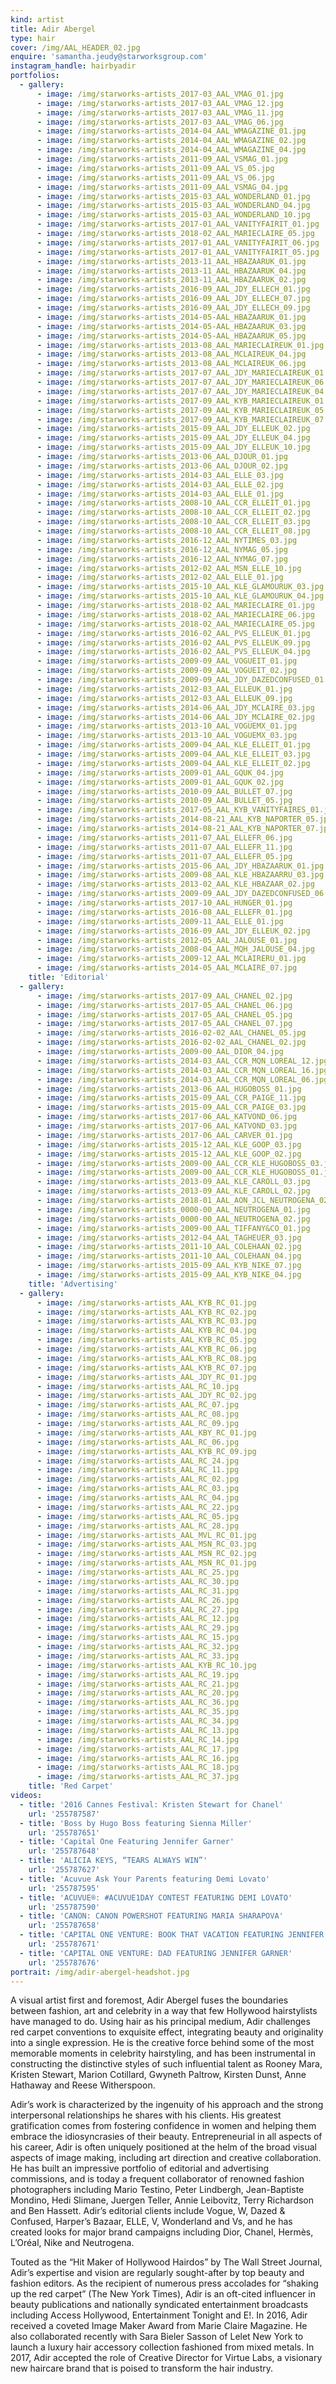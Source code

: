 ```yaml
---
kind: artist
title: Adir Abergel
type: hair
cover: /img/AAL_HEADER_02.jpg
enquire: 'samantha.jeudy@starworksgroup.com'
instagram_handle: hairbyadir
portfolios:
  - gallery:
      - image: /img/starworks-artists_2017-03_AAL_VMAG_01.jpg
      - image: /img/starworks-artists_2017-03_AAL_VMAG_12.jpg
      - image: /img/starworks-artists_2017-03_AAL_VMAG_11.jpg
      - image: /img/starworks-artists_2017-03_AAL_VMAG_06.jpg
      - image: /img/starworks-artists_2014-04_AAL_WMAGAZINE_01.jpg
      - image: /img/starworks-artists_2014-04_AAL_WMAGAZINE_02.jpg
      - image: /img/starworks-artists_2014-04_AAL_WMAGAZINE_04.jpg
      - image: /img/starworks-artists_2011-09_AAL_VSMAG_01.jpg
      - image: /img/starworks-artists_2011-09_AAL_VS_05.jpg
      - image: /img/starworks-artists_2011-09_AAL_VS_06.jpg
      - image: /img/starworks-artists_2011-09_AAL_VSMAG_04.jpg
      - image: /img/starworks-artists_2015-03_AAL_WONDERLAND_01.jpg
      - image: /img/starworks-artists_2015-03_AAL_WONDERLAND_04.jpg
      - image: /img/starworks-artists_2015-03_AAL_WONDERLAND_10.jpg
      - image: /img/starworks-artists_2017-01_AAL_VANITYFAIRIT_01.jpg
      - image: /img/starworks-artists_2018-02_AAL_MARIECLAIRE_05.jpg
      - image: /img/starworks-artists_2017-01_AAL_VANITYFAIRIT_06.jpg
      - image: /img/starworks-artists_2017-01_AAL_VANITYFAIRIT_05.jpg
      - image: /img/starworks-artists_2013-11_AAL_HBAZAARUK_01.jpg
      - image: /img/starworks-artists_2013-11_AAL_HBAZAARUK_04.jpg
      - image: /img/starworks-artists_2013-11_AAL_HBAZAARUK_02.jpg
      - image: /img/starworks-artists_2016-09_AAL_JDY_ELLECH_01.jpg
      - image: /img/starworks-artists_2016-09_AAL_JDY_ELLECH_07.jpg
      - image: /img/starworks-artists_2016-09_AAL_JDY_ELLECH_09.jpg
      - image: /img/starworks-artists_2014-05-AAL_HBAZAARUK_01.jpg
      - image: /img/starworks-artists_2014-05-AAL_HBAZAARUK_03.jpg
      - image: /img/starworks-artists_2014-05-AAL_HBAZAARUK_05.jpg
      - image: /img/starworks-artists_2013-08_AAL_MARIECLAIREUK_01.jpg
      - image: /img/starworks-artists_2013-08_AAL_MCLAIREUK_04.jpg
      - image: /img/starworks-artists_2013-08_AAL_MCLAIREUK_06.jpg
      - image: /img/starworks-artists_2017-07_AAL_JDY_MARIECLAIREUK_01.jpg
      - image: /img/starworks-artists_2017-07_AAL_JDY_MARIECLAIREUK_06.jpg
      - image: /img/starworks-artists_2017-07_AAL_JDY_MARIECLAIREUK_04.jpg
      - image: /img/starworks-artists_2017-09_AAL_KYB_MARIECLAIREUK_01.jpg
      - image: /img/starworks-artists_2017-09_AAL_KYB_MARIECLAIREUK_05.jpg
      - image: /img/starworks-artists_2017-09_AAL_KYB_MARIECLAIREUK_07.jpg
      - image: /img/starworks-artists_2015-09_AAL_JDY_ELLEUK_02.jpg
      - image: /img/starworks-artists_2015-09_AAL_JDY_ELLEUK_04.jpg
      - image: /img/starworks-artists_2015-09_AAL_JDY_ELLEUK_10.jpg
      - image: /img/starworks-artists_2013-06_AAL_DJOUR_01.jpg
      - image: /img/starworks-artists_2013-06_AAL_DJOUR_02.jpg
      - image: /img/starworks-artists_2014-03_AAL_ELLE_03.jpg
      - image: /img/starworks-artists_2014-03_AAL_ELLE_02.jpg
      - image: /img/starworks-artists_2014-03_AAL_ELLE_01.jpg
      - image: /img/starworks-artists_2008-10_AAL_CCR_ELLEIT_01.jpg
      - image: /img/starworks-artists_2008-10_AAL_CCR_ELLEIT_02.jpg
      - image: /img/starworks-artists_2008-10_AAL_CCR_ELLEIT_03.jpg
      - image: /img/starworks-artists_2008-10_AAL_CCR_ELLEIT_08.jpg
      - image: /img/starworks-artists_2016-12_AAL_NYTIMES_03.jpg
      - image: /img/starworks-artists_2016-12_AAL_NYMAG_05.jpg
      - image: /img/starworks-artists_2016-12_AAL_NYMAG_07.jpg
      - image: /img/starworks-artists_2012-02_AAL_MSN_ELLE_10.jpg
      - image: /img/starworks-artists_2012-02_AAL_ELLE_01.jpg
      - image: /img/starworks-artists_2015-10_AAL_KLE_GLAMOURUK_03.jpg
      - image: /img/starworks-artists_2015-10_AAL_KLE_GLAMOURUK_04.jpg
      - image: /img/starworks-artists_2018-02_AAL_MARIECLAIRE_01.jpg
      - image: /img/starworks-artists_2018-02_AAL_MARIECLAIRE_06.jpg
      - image: /img/starworks-artists_2018-02_AAL_MARIECLAIRE_05.jpg
      - image: /img/starworks-artists_2016-02_AAL_PVS_ELLEUK_01.jpg
      - image: /img/starworks-artists_2016-02_AAL_PVS_ELLEUK_09.jpg
      - image: /img/starworks-artists_2016-02_AAL_PVS_ELLEUK_04.jpg
      - image: /img/starworks-artists_2009-09_AAL_VOGUEIT_01.jpg
      - image: /img/starworks-artists_2009-09_AAL_VOGUEIT_02.jpg
      - image: /img/starworks-artists_2009-09_AAL_JDY_DAZEDCONFUSED_01.jpg
      - image: /img/starworks-artists_2012-03_AAL_ELLEUK_01.jpg
      - image: /img/starworks-artists_2012-03_AAL_ELLEUK_09.jpg
      - image: /img/starworks-artists_2014-06_AAL_JDY_MCLAIRE_03.jpg
      - image: /img/starworks-artists_2014-06_AAL_JDY_MCLAIRE_02.jpg
      - image: /img/starworks-artists_2013-10_AAL_VOGUEMX_01.jpg
      - image: /img/starworks-artists_2013-10_AAL_VOGUEMX_03.jpg
      - image: /img/starworks-artists_2009-04_AAL_KLE_ELLEIT_01.jpg
      - image: /img/starworks-artists_2009-04_AAL_KLE_ELLEIT_03.jpg
      - image: /img/starworks-artists_2009-04_AAL_KLE_ELLEIT_02.jpg
      - image: /img/starworks-artists_2009-01_AAL_GQUK_04.jpg
      - image: /img/starworks-artists_2009-01_AAL_GQUK_02.jpg
      - image: /img/starworks-artists_2010-09_AAL_BULLET_07.jpg
      - image: /img/starworks-artists_2010-09_AAL_BULLET_05.jpg
      - image: /img/starworks-artists_2017-05_AAL_KYB_VANITYFAIRES_01.jpg
      - image: /img/starworks-artists_2014-08-21_AAL_KYB_NAPORTER_05.jpg
      - image: /img/starworks-artists_2014-08-21_AAL_KYB_NAPORTER_07.jpg
      - image: /img/starworks-artists_2011-07_AAL_ELLEFR_06.jpg
      - image: /img/starworks-artists_2011-07_AAL_ELLEFR_11.jpg
      - image: /img/starworks-artists_2011-07_AAL_ELLEFR_05.jpg
      - image: /img/starworks-artists_2015-06_AAL_JDY_HBAZAARUK_01.jpg
      - image: /img/starworks-artists_2009-08_AAL_KLE_HBAZAARRU_03.jpg
      - image: /img/starworks-artists_2013-02_AAL_KLE_HBAZAAR_02.jpg
      - image: /img/starworks-artists_2009-09_AAL_JDY_DAZEDCONFUSED_06.jpg
      - image: /img/starworks-artists_2017-10_AAL_HUNGER_01.jpg
      - image: /img/starworks-artists_2016-08_AAL_ELLEFR_01.jpg
      - image: /img/starworks-artists_2009-11_AAL_ELLE_01.jpg
      - image: /img/starworks-artists_2016-09_AAL_JDY_ELLEUK_02.jpg
      - image: /img/starworks-artists_2012-05_AAL_JALOUSE_01.jpg
      - image: /img/starworks-artists_2008-04_AAL_MQH_JALOUSE_04.jpg
      - image: /img/starworks-artists_2009-12_AAL_MCLAIRERU_01.jpg
      - image: /img/starworks-artists_2014-05_AAL_MCLAIRE_07.jpg
    title: 'Editorial'
  - gallery:
      - image: /img/starworks-artists_2017-09_AAL_CHANEL_02.jpg
      - image: /img/starworks-artists_2017-05_AAL_CHANEL_06.jpg
      - image: /img/starworks-artists_2017-05_AAL_CHANEL_05.jpg
      - image: /img/starworks-artists_2017-05_AAL_CHANEL_07.jpg
      - image: /img/starworks-artists_2016-02-02_AAL_CHANEL_05.jpg
      - image: /img/starworks-artists_2016-02-02_AAL_CHANEL_02.jpg
      - image: /img/starworks-artists_2009-00_AAL_DIOR_04.jpg
      - image: /img/starworks-artists_2014-03_AAL_CCR_MQN_LOREAL_12.jpg
      - image: /img/starworks-artists_2014-03_AAL_CCR_MQN_LOREAL_16.jpg
      - image: /img/starworks-artists_2014-03_AAL_CCR_MQN_LOREAL_06.jpg
      - image: /img/starworks-artists_2013-06_AAL_HUGOBOSS_01.jpg
      - image: /img/starworks-artists_2015-09_AAL_CCR_PAIGE_11.jpg
      - image: /img/starworks-artists_2015-09_AAL_CCR_PAIGE_03.jpg
      - image: /img/starworks-artists_2017-06_AAL_KATVOND_06.jpg
      - image: /img/starworks-artists_2017-06_AAL_KATVOND_03.jpg
      - image: /img/starworks-artists_2017-06_AAL_CARVER_01.jpg
      - image: /img/starworks-artists_2015-12_AAL_KLE_GOOP_03.jpg
      - image: /img/starworks-artists_2015-12_AAL_KLE_GOOP_02.jpg
      - image: /img/starworks-artists_2009-00_AAL_CCR_KLE_HUGOBOSS_03.jpg
      - image: /img/starworks-artists_2009-00_AAL_CCR_KLE_HUGOBOSS_01.jpg
      - image: /img/starworks-artists_2013-09_AAL_KLE_CAROLL_03.jpg
      - image: /img/starworks-artists_2013-09_AAL_KLE_CAROLL_02.jpg
      - image: /img/starworks-artists_2018-01_AAL_AON_JCL_NEUTROGENA_02.jpg
      - image: /img/starworks-artists_0000-00_AAL_NEUTROGENA_01.jpg
      - image: /img/starworks-artists_0000-00_AAL_NEUTROGENA_02.jpg
      - image: /img/starworks-artists_2009-00_AAL_TIFFANY&CO_01.jpg
      - image: /img/starworks-artists_2012-04_AAL_TAGHEUER_03.jpg
      - image: /img/starworks-artists_2011-10_AAL_COLEHAAN_02.jpg
      - image: /img/starworks-artists_2011-10_AAL_COLEHAAN_04.jpg
      - image: /img/starworks-artists_2015-09_AAL_KYB_NIKE_07.jpg
      - image: /img/starworks-artists_2015-09_AAL_KYB_NIKE_04.jpg
    title: 'Advertising'
  - gallery:
      - image: /img/starworks-artists_AAL_KYB_RC_01.jpg
      - image: /img/starworks-artists_AAL_KYB_RC_02.jpg
      - image: /img/starworks-artists_AAL_KYB_RC_03.jpg
      - image: /img/starworks-artists_AAL_KYB_RC_04.jpg
      - image: /img/starworks-artists_AAL_KYB_RC_05.jpg
      - image: /img/starworks-artists_AAL_KYB_RC_06.jpg
      - image: /img/starworks-artists_AAL_KYB_RC_08.jpg
      - image: /img/starworks-artists_AAL_KYB_RC_07.jpg
      - image: /img/starworks-artists_AAL_JDY_RC_01.jpg
      - image: /img/starworks-artists_AAL_RC_10.jpg
      - image: /img/starworks-artists_AAL_JDY_RC_02.jpg
      - image: /img/starworks-artists_AAL_RC_07.jpg
      - image: /img/starworks-artists_AAL_RC_08.jpg
      - image: /img/starworks-artists_AAL_RC_09.jpg
      - image: /img/starworks-artists_AAL_KBY_RC_01.jpg
      - image: /img/starworks-artists_AAL_RC_06.jpg
      - image: /img/starworks-artists_AAL_KYB_RC_09.jpg
      - image: /img/starworks-artists_AAL_RC_24.jpg
      - image: /img/starworks-artists_AAL_RC_11.jpg
      - image: /img/starworks-artists_AAL_RC_02.jpg
      - image: /img/starworks-artists_AAL_RC_03.jpg
      - image: /img/starworks-artists_AAL_RC_04.jpg
      - image: /img/starworks-artists_AAL_RC_22.jpg
      - image: /img/starworks-artists_AAL_RC_05.jpg
      - image: /img/starworks-artists_AAL_RC_28.jpg
      - image: /img/starworks-artists_AAL_MVL_RC_01.jpg
      - image: /img/starworks-artists_AAL_MSN_RC_03.jpg
      - image: /img/starworks-artists_AAL_MSN_RC_02.jpg
      - image: /img/starworks-artists_AAL_MSN_RC_01.jpg
      - image: /img/starworks-artists_AAL_RC_25.jpg
      - image: /img/starworks-artists_AAL_RC_30.jpg
      - image: /img/starworks-artists_AAL_RC_31.jpg
      - image: /img/starworks-artists_AAL_RC_26.jpg
      - image: /img/starworks-artists_AAL_RC_27.jpg
      - image: /img/starworks-artists_AAL_RC_12.jpg
      - image: /img/starworks-artists_AAL_RC_29.jpg
      - image: /img/starworks-artists_AAL_RC_15.jpg
      - image: /img/starworks-artists_AAL_RC_32.jpg
      - image: /img/starworks-artists_AAL_RC_33.jpg
      - image: /img/starworks-artists_AAL_KYB_RC_10.jpg
      - image: /img/starworks-artists_AAL_RC_19.jpg
      - image: /img/starworks-artists_AAL_RC_21.jpg
      - image: /img/starworks-artists_AAL_RC_20.jpg
      - image: /img/starworks-artists_AAL_RC_36.jpg
      - image: /img/starworks-artists_AAL_RC_35.jpg
      - image: /img/starworks-artists_AAL_RC_34.jpg
      - image: /img/starworks-artists_AAL_RC_13.jpg
      - image: /img/starworks-artists_AAL_RC_14.jpg
      - image: /img/starworks-artists_AAL_RC_17.jpg
      - image: /img/starworks-artists_AAL_RC_16.jpg
      - image: /img/starworks-artists_AAL_RC_18.jpg
      - image: /img/starworks-artists_AAL_RC_37.jpg
    title: 'Red Carpet'
videos:
  - title: '2016 Cannes Festival: Kristen Stewart for Chanel'
    url: '255787587'
  - title: 'Boss by Hugo Boss featuring Sienna Miller'
    url: '255787651'
  - title: 'Capital One Featuring Jennifer Garner'
    url: '255787648'
  - title: 'ALICIA KEYS, “TEARS ALWAYS WIN”'
    url: '255787627'
  - title: 'Acuvue Ask Your Parents featuring Demi Lovato'
    url: '255787595'
  - title: 'ACUVUE®: #ACUVUE1DAY CONTEST FEATURING DEMI LOVATO'
    url: '255787590'
  - title: 'CANON: CANON POWERSHOT FEATURING MARIA SHARAPOVA'
    url: '255787658'
  - title: 'CAPITAL ONE VENTURE: BOOK THAT VACATION FEATURING JENNIFER GARNER'
    url: '255787671'
  - title: 'CAPITAL ONE VENTURE: DAD FEATURING JENNIFER GARNER'
    url: '255787676'
portrait: /img/adir-abergel-headshot.jpg
---
```

A visual artist first and foremost, Adir Abergel fuses the boundaries between fashion, art and celebrity in a way that few Hollywood hairstylists have managed to do. Using hair as his principal medium, Adir challenges red carpet conventions to exquisite effect, integrating beauty and originality into a single expression. He is the creative force behind some of the most memorable moments in celebrity hairstyling, and has been instrumental in constructing the distinctive styles of such influential talent as Rooney Mara, Kristen Stewart, Marion Cotillard, Gwyneth Paltrow, Kirsten Dunst, Anne Hathaway and Reese Witherspoon.

Adir’s work is characterized by the ingenuity of his approach and the strong interpersonal relationships he shares with his clients. His greatest gratification comes from fostering confidence in women and helping them embrace the idiosyncrasies of their beauty. Entrepreneurial in all aspects of his career, Adir is often uniquely positioned at the helm of the broad visual aspects of image making, including art direction and creative collaboration. He has built an impressive portfolio of editorial and advertising commissions, and is today a frequent collaborator of renowned fashion photographers including Mario Testino, Peter Lindbergh, Jean-Baptiste Mondino, Hedi Slimane, Juergen Teller, Annie Leibovitz, Terry Richardson and Ben Hassett. Adir’s editorial clients include Vogue, W, Dazed & Confused, Harper’s Bazaar, ELLE, V, Wonderland and Vs, and he has created looks for major brand campaigns including Dior, Chanel, Hermès, L’Oréal, Nike and Neutrogena.

Touted as the “Hit Maker of Hollywood Hairdos” by The Wall Street Journal, Adir’s expertise and vision are regularly sought-after by top beauty and fashion editors. As the recipient of numerous press accolades for “shaking up the red carpet” (The New York Times), Adir is an oft-cited influencer in beauty publications and nationally syndicated entertainment broadcasts including Access Hollywood, Entertainment Tonight and E!. In 2016, Adir received a coveted Image Maker Award from Marie Claire Magazine. He also collaborated recently with Sara Bieler Sasson of Lelet New York to launch a luxury hair accessory collection fashioned from mixed metals. In 2017, Adir accepted the role of Creative Director for Virtue Labs, a visionary new haircare brand that is poised to transform the hair industry.

